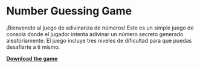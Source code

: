 # Number Guessing Game #
¡Bienvenido al juego de adivinanza de números! Este es un simple juego de consola donde el jugador intenta adivinar un número secreto generado aleatoriamente. El juego incluye tres niveles de dificultad para que puedas desafiarte a ti mismo.

[**Download the game**](https://drive.google.com/file/d/1EzBBSyM6LZ2ij9OEizrxnuHyOlzxXoz5/view?usp=sharing)
